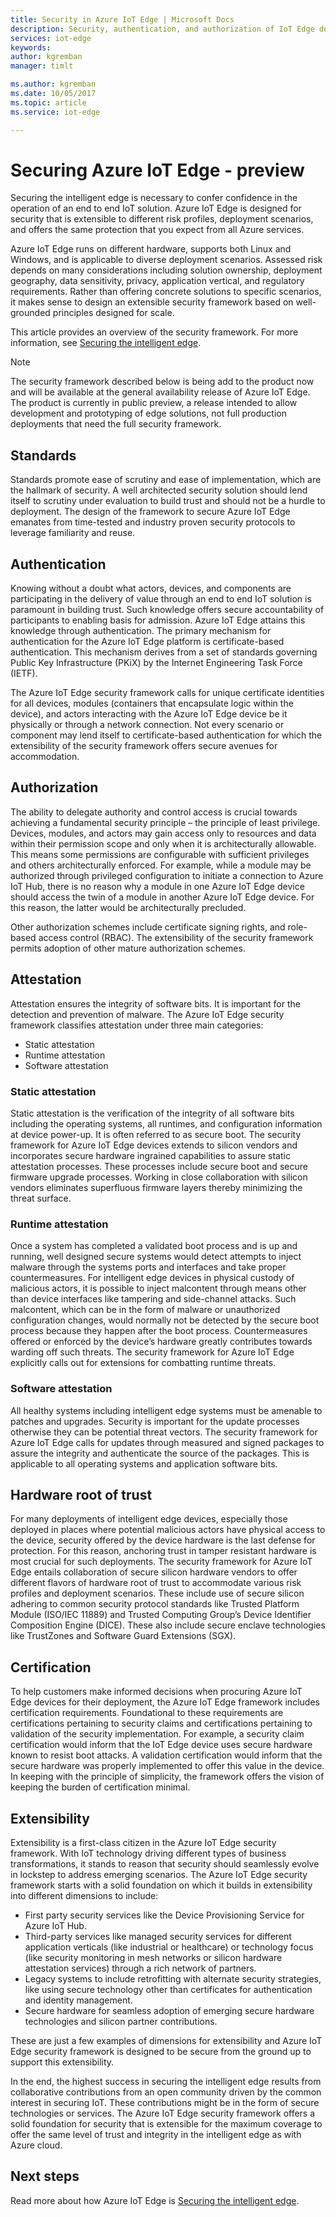```yaml
---
title: Security in Azure IoT Edge | Microsoft Docs 
description: Security, authentication, and authorization of IoT Edge devices
services: iot-edge
keywords: 
author: kgremban
manager: timlt

ms.author: kgremban
ms.date: 10/05/2017
ms.topic: article
ms.service: iot-edge

---
```


# Securing Azure IoT Edge - preview

Securing the intelligent edge is necessary to confer confidence in the operation of an end to end IoT solution. Azure IoT Edge is designed for security that is extensible to different risk profiles, deployment scenarios, and offers the same protection that you expect from all Azure services.

Azure IoT Edge runs on different hardware, supports both Linux and Windows, and is applicable to diverse deployment scenarios.  Assessed risk depends on many considerations including solution ownership, deployment geography, data sensitivity, privacy, application vertical, and regulatory requirements.  Rather than offering concrete solutions to specific scenarios, it makes sense to design an extensible security framework based on well-grounded principles designed for scale. 
 
This article provides an overview of the security framework. For more information, see [Securing the intelligent edge][lnk-edge-blog].

>[!NOTE]
>The security framework described below is being add to the product now and will be available at the general availability release of Azure IoT Edge. The product is currently in public preview, a release intended to allow development and prototyping of edge solutions, not full production deployments that need the full security framework.   

## Standards

Standards promote ease of scrutiny and ease of implementation, which are the hallmark of security.  A well architected security solution should lend itself to scrutiny under evaluation to build trust and should not be a hurdle to deployment.  The design of the framework to secure Azure IoT Edge emanates from time-tested and industry proven security protocols to leverage familiarity and reuse. 

## Authentication

Knowing without a doubt what actors, devices, and components are participating in the delivery of value through an end to end IoT solution is paramount in building trust.  Such knowledge offers secure accountability of participants to enabling basis for admission.  Azure IoT Edge attains this knowledge through authentication.  The primary mechanism for authentication for the Azure IoT Edge platform is certificate-based authentication.  This mechanism derives from a set of standards governing Public Key Infrastructure (PKiX) by the Internet Engineering Task Force (IETF).     

The Azure IoT Edge security framework calls for unique certificate identities for all devices, modules (containers that encapsulate logic within the device), and actors interacting with the Azure IoT Edge device be it physically or through a network connection.  Not every scenario or component may lend itself to certificate-based authentication for which the extensibility of the security framework offers secure avenues for accommodation. 

## Authorization

The ability to delegate authority and control access is crucial towards achieving a fundamental security principle – the principle of least privilege.  Devices, modules, and actors may gain access only to resources and data within their permission scope and only when it is architecturally allowable.  This means some permissions are configurable with sufficient privileges and others architecturally enforced.  For example, while a module may be authorized through privileged configuration to initiate a connection to Azure IoT Hub, there is no reason why a module in one Azure IoT Edge device should access the twin of a module in another Azure IoT Edge device.  For this reason, the latter would be architecturally precluded. 

Other authorization schemes include certificate signing rights, and role-based access control (RBAC).  The extensibility of the security framework permits adoption of other mature authorization schemes. 

## Attestation

Attestation ensures the integrity of software bits.  It is important for the detection and prevention of malware.  The Azure IoT Edge security framework classifies attestation under three main categories:

* Static attestation
* Runtime attestation
* Software attestation

### Static attestation

Static attestation is the verification of the integrity of all software bits including the operating systems, all runtimes, and configuration information at device power-up.  It is often referred to as secure boot.  The security framework for Azure IoT Edge devices extends to silicon vendors and incorporates secure hardware ingrained capabilities to assure static attestation processes. These processes include secure boot and secure firmware upgrade processes.  Working in close collaboration with silicon vendors eliminates superfluous firmware layers thereby minimizing the threat surface. 

### Runtime attestation

Once a system has completed a validated boot process and is up and running, well designed secure systems would detect attempts to inject malware through the systems ports and interfaces and take proper countermeasures.  For intelligent edge devices in physical custody of malicious actors, it is possible to inject malcontent through means other than device interfaces like tampering and side-channel attacks.   Such malcontent, which can be in the form of malware or unauthorized configuration changes, would normally not be detected by the secure boot process because they happen after the boot process.  Countermeasures offered or enforced by the device’s hardware greatly contributes towards warding off such threats.  The security framework for Azure IoT Edge explicitly calls out for extensions for combatting runtime threats.     

### Software attestation

All healthy systems including intelligent edge systems must be amenable to patches and upgrades.  Security is important for the update processes otherwise they can be potential threat vectors.  The security framework for Azure IoT Edge calls for updates through measured and signed packages to assure the integrity and authenticate the source of the packages.  This is applicable to all operating systems and application software bits. 

## Hardware root of trust

For many deployments of intelligent edge devices, especially those deployed in places where potential malicious actors have physical access to the device, security offered by the device hardware is the last defense for protection.  For this reason, anchoring trust in tamper resistant hardware is most crucial for such deployments.  The security framework for Azure IoT Edge entails collaboration of secure silicon hardware vendors to offer different flavors of hardware root of trust to accommodate various risk profiles and deployment scenarios. These include use of secure silicon adhering to common security protocol standards like Trusted Platform Module (ISO/IEC 11889) and Trusted Computing Group’s Device Identifier Composition Engine (DICE).  These also include secure enclave technologies like TrustZones and Software Guard Extensions (SGX). 

## Certification

To help customers make informed decisions when procuring Azure IoT Edge devices for their deployment, the Azure IoT Edge framework includes certification requirements.  Foundational to these requirements are certifications pertaining to security claims and certifications pertaining to validation of the security implementation.  For example, a security claim certification would inform that the IoT Edge device uses secure hardware known to resist boot attacks. A validation certification would inform that the secure hardware was properly implemented to offer this value in the device.  In keeping with the principle of simplicity, the framework offers the vision of keeping the burden of certification minimal.   

## Extensibility

Extensibility is a first-class citizen in the Azure IoT Edge security framework.  With IoT technology driving different types of business transformations, it stands to reason that security should seamlessly evolve in lockstep to address emerging scenarios.  The Azure IoT Edge security framework starts with a solid foundation on which it builds in extensibility into different dimensions to include: 

* First party security services like the Device Provisioning Service for Azure IoT Hub.
* Third-party services like managed security services for different application verticals (like industrial or healthcare) or technology focus (like security monitoring in mesh networks or silicon hardware attestation services) through a rich network of partners.
* Legacy systems to include retrofitting with alternate security strategies, like using secure technology other than certificates for authentication and identity management.
* Secure hardware for seamless adoption of emerging secure hardware technologies and silicon partner contributions.

These are just a few examples of dimensions for extensibility and Azure IoT Edge security framework is designed to be secure from the ground up to support this extensibility. 

In the end, the highest success in securing the intelligent edge results from collaborative contributions from an open community driven by the common interest in securing IoT.  These contributions might be in the form of secure technologies or services.  The Azure IoT Edge security framework offers a solid foundation for security that is extensible for the maximum coverage to offer the same level of trust and integrity in the intelligent edge as with Azure cloud.  

## Next steps

Read more about how Azure IoT Edge is [Securing the intelligent edge][lnk-edge-blog].

<!-- Links -->
[lnk-edge-blog]: https://azure.microsoft.com/blog/securing-the-intelligent-edge/ 